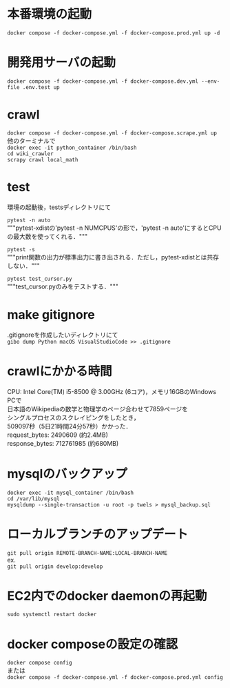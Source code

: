 # 本番環境の起動
`docker compose -f docker-compose.yml -f docker-compose.prod.yml up -d`

# 開発用サーバの起動
`docker compose -f docker-compose.yml -f docker-compose.dev.yml --env-file .env.test up`  

# crawl
`docker compose -f docker-compose.yml -f docker-compose.scrape.yml up`  
他のターミナルで  
`docker exec -it python_container /bin/bash`  
`cd wiki_crawler`  
`scrapy crawl local_math`  

# test
環境の起動後，testsディレクトリにて  

`pytest -n auto`  
"""pytest-xdistの'pytest -n NUMCPUS'の形で，'pytest -n auto'にするとCPUの最大数を使ってくれる．"""  

`pytest -s`  
"""print関数の出力が標準出力に書き出される．ただし，pytest-xdistとは共存しない．"""

`pytest test_cursor.py`  
"""test_cursor.pyのみをテストする．"""

# make gitignore
.gitignoreを作成したいディレクトリにて  
`gibo dump Python macOS VisualStudioCode >> .gitignore`

# crawlにかかる時間
CPU: Intel Core(TM) i5-8500 @ 3.00GHz (6コア)，メモリ16GBのWindows PCで  
日本語のWikipediaの数学と物理学のページ合わせて7859ページを  
シングルプロセスのスクレイピングをしたとき，  
509097秒（5日21時間24分57秒）かかった．  
request_bytes: 2490609 (約2.4MB)  
response_bytes: 712761985 (約680MB)  

# mysqlのバックアップ  
`docker exec -it mysql_container /bin/bash`  
`cd /var/lib/mysql`  
`mysqldump --single-transaction -u root -p twels > mysql_backup.sql`  

# ローカルブランチのアップデート  
`git pull origin REMOTE-BRANCH-NAME:LOCAL-BRANCH-NAME`  
ex.  
`git pull origin develop:develop`  

# EC2内でのdocker daemonの再起動  
`sudo systemctl restart docker`  

# docker composeの設定の確認
`docker compose config`  
または  
`docker compose -f docker-compose.yml -f docker-compose.prod.yml config`
